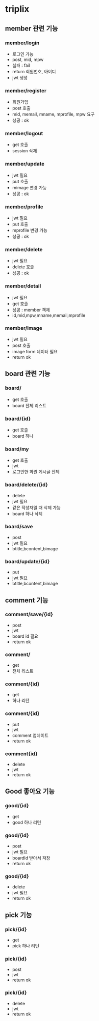 # triplix

## member 관련 기능

### member/login
- 로그인 기능
- post, mid, mpw
- 실패 : fail
- return 회원번호, 아이디
- jwt 생성

### member/register
- 회원가입
- post 호출
- mid, memail, mname, mprofile, mpw 요구
- 성공 : ok

### member/logout
- get 호출
- session 삭제

### member/update
- jwt 필요
- put 호출
- mimage 변경 가능
- 성공 : ok

### member/profile
- jwt 필요
- put 호출
- mprofile 변경 가능
- 성공 : ok

### member/delete
- jwt 필요
- delete 호출
- 성공 : ok 

### member/detail
- jwt 필요
- get 호출
- 성공 : member 객체 
- id,mid,mpw,mname,memail,mprofile

### member/image
- jwt 필요
- post 호출
- image form 데이터 필요
- return ok

## board 관련 기능

### board/
- get 호출
- board 전체 리스트 

### board/{id}
- get 호출
- board 하나

### board/my
- get 호출
- jwt
- 로그인한 회원 게시글 전체

### board/delete/{id}
- delete
- jwt 필요
- 같은 작성자일 때 삭제 가능
- board 하나 삭제

### board/save
- post
- jwt 필요
- btitle,bcontent,bimage

### board/update/{id}
- put
- jwt 필요
- btitle,bcontent,bimage

## comment 기능

### comment/save/{id}
- post
- jwt
- board id 필요
- return ok

### comment/
- get
- 전체 리스트

### comment/{id}
- get
- 하나 리턴

### comment/{id}
- put
- jwt
- comment 업데이트
- return ok

### comment{id}
- delete
- jwt
- return ok

## Good 좋아요 기능

### good/{id}
- get
- good 하나 리턴

### good/{id}
- post
- jwt 필요
- boardId 받아서 저장
- return ok

### good/{id}
- delete
- jwt 필요
- return ok

## pick 기능

### pick/{id}
- get
- pick 하나 리턴

### pick/{id}
- post
- jwt
- return ok

### pick/{id}
- delete
- jwt
- return ok
